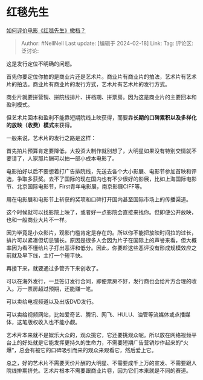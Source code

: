 # 红毯先生
[如何评价电影《红毯先生》撤档？](https://www.zhihu.com/question/644563579/answer/3399442254)

> Author: #NellNell
> Last update: [编辑于 2024-02-18]
> Link:
> Tag:
> 评论区:
> 泛讨论:

这是发行定位不明确的问题。

首先你要定位你拍的是商业片还是艺术片。商业片有商业片的拍法，艺术片有艺术片的拍法。商业片有商业片的发行方式，艺术片有艺术片的发行方式。

商业片就要拼营销、拼院线排片、拼档期、拼票房。因为这是商业片的主要回本和盈利模式。

但艺术片回本和盈利不能靠短期院线上映获得，而要靠**长期的口碑累积以及多样化的放映（收费）模式**来获得。

一般来说，艺术片的发行之路是这样：

首先拍片预算肯定要降低，大投资大制作就别想了，大明星如果没有特别交情就不要请了，人家那片酬可以拍一部小成本电影了。

电影拍好以后不要想着打广告排院线，先送去各个大小影展、电影节参加首映和评选，争取多获奖。去不了国际的现在国内也有不少很好的影展，比如上海国际电影节、北京国际电影节，First青年电影展，南京影展CIFF等。

用在电影展和电影节上斩获的奖项和口碑打开国内甚至国际市场上的传播渠道。

这个时候就可以找影院上映了，或者好一点影院会直接来找你。但即便公开放映，也和一般商业大片不一样。

因为毕竟是小众影片，观影门槛肯定是存在的。所以你不能把放映时间拉的过长，排片可以紧凑但切忌铺长。原因是很多人会因为片子在国际上的声誉来看，但大概率因为看不懂给片子打出恶评和低分。因此，你要趁这些恶评没有形成规模效应之前就及早下线，主打一个短平快。

再接下来，就要通过多管齐下来创收了。

可以在海外发行，一旦签订发行合同，即便票房不好，发行商也会给片方合理的收入。万一票房超过预期，还能赚一笔。

可以卖给电视频道以及出版DVD发行。

可以卖给视频网站，比如爱奇艺、腾讯、网飞、HULU、油管等流媒体或点播媒体，这笔版权收入也不能小觑。

艺术片本来就不是娱乐大众的，观众挑它，它还要挑观众呢。所以放在网络视频平台上的好处就是它能发挥更持久的生命力，不需要短期广告营销炒作起来的“火爆”，总会有被它的口碑吸引而来的观众来观看它，然后爱上它。

总之，好的艺术片不需要天价片酬的大明星、不需要成千上万的宣发、不需要跟人院线排期挤兑。艺术片根本不需要跟商业片卷，因为它们本来就是不同的赛道。
